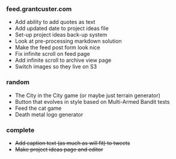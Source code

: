 ### feed.grantcuster.com
- Add ability to add quotes as text
- Add updated date to project ideas file
- Set-up project ideas back-up system
- Look at pre-processing markdown solution
- Make the feed post form look nice
- Fix infinite scroll on feed page
- Add infinite scroll to archive view page
- Switch images so they live on S3

### random
- The City in the City game (or maybe just terrain generator)
- Button that evolves in style based on Multi-Armed Bandit tests
- Feed the cat game
- Death metal logo generator

### complete
- ~~Add caption text (as much as will fit) to tweets~~
- ~~Make project ideas page and editor~~